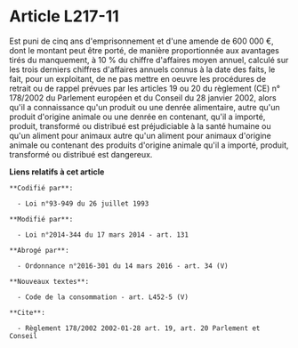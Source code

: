 # Article L217-11

Est puni de cinq ans d'emprisonnement et d'une amende de 600 000 €, dont le montant peut être porté, de manière proportionnée
aux avantages tirés du manquement, à 10 % du chiffre d'affaires moyen annuel, calculé sur les trois derniers chiffres
d'affaires annuels connus à la date des faits, le fait, pour un exploitant, de ne pas mettre en oeuvre les procédures de
retrait ou de rappel prévues par les articles 19 ou 20 du règlement (CE) n° 178/2002 du Parlement européen et du Conseil du
28 janvier 2002, alors qu'il a connaissance qu'un produit ou une denrée alimentaire, autre qu'un produit d'origine animale ou
une denrée en contenant, qu'il a importé, produit, transformé ou distribué est préjudiciable à la santé humaine ou qu'un
aliment pour animaux autre qu'un aliment pour animaux d'origine animale ou contenant des produits d'origine animale qu'il a
importé, produit, transformé ou distribué est dangereux.

**Liens relatifs à cet article**

	**Codifié par**:

	  - Loi n°93-949 du 26 juillet 1993

	**Modifié par**:

	  - Loi n°2014-344 du 17 mars 2014 - art. 131

	**Abrogé par**:

	  - Ordonnance n°2016-301 du 14 mars 2016 - art. 34 (V)

	**Nouveaux textes**:

	  - Code de la consommation - art. L452-5 (V)

	**Cite**:

	  - Règlement 178/2002 2002-01-28 art. 19, art. 20 Parlement et Conseil
